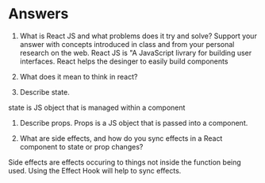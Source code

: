 # Answers

1. What is React JS and what problems does it try and solve? Support your answer with concepts introduced in class and from your personal research on the web.
React JS is "A JavaScript livrary for building user interfaces. React helps the desinger to easily build components

1. What does it mean to think in react?

1. Describe state.

state is JS object that is managed within a component

1. Describe props.
Props is a JS object that is passed into a component.

1. What are side effects, and how do you sync effects in a React component to state or prop changes?

Side effects are effects occuring to things not inside the function being used. Using the Effect Hook will help to sync effects.